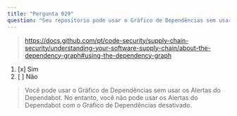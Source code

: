 ```yaml
---
title: "Pergunta 029"
question: "Seu repositório pode usar o Gráfico de Dependências sem usar os Alertas do Dependabot?"
---
```


> https://docs.github.com/pt/code-security/supply-chain-security/understanding-your-software-supply-chain/about-the-dependency-graph#using-the-dependency-graph
1. [x] Sim
1. [ ] Não
> Você pode usar o Gráfico de Dependências sem usar os Alertas do Dependabot. No entanto, você não pode usar os Alertas do Dependabot com o Gráfico de Dependências desativado.
